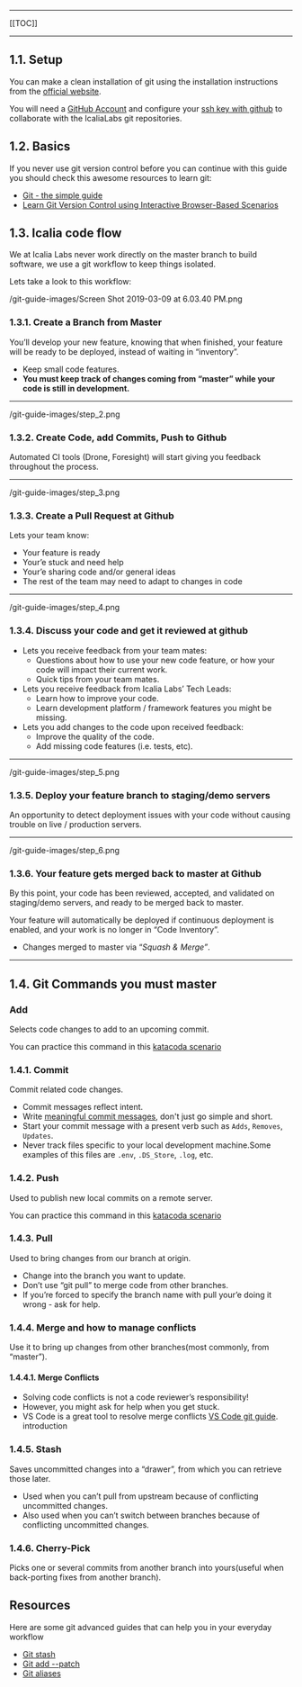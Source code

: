 ***
[[TOC]]
***

## 1.1. Setup
You can make a clean installation of git using the installation instructions from the [official website](https://git-scm.com/downloads).

You will need a [GitHub Account](https://github.com/join?source=header-home) and configure your  [ssh key with github](https://medium.com/codebase/configuring-ssh-key-for-github-9d2416a377ae) to collaborate with the IcaliaLabs git repositories.


## 1.2. Basics
If you never use git version control before you can  continue with this guide you should check this awesome resources to learn git:

- [Git - the simple guide](http://rogerdudler.github.io/git-guide/)
- [Learn Git Version Control using Interactive Browser-Based Scenarios](https://www.katacoda.com/courses/git)

## 1.3. Icalia code flow
We at Icalia Labs never work directly on the master branch to build software, we use a git workflow to keep things isolated.

Lets take a look to this workflow: 

/git-guide-images/Screen Shot 2019-03-09 at 6.03.40 PM.png

### 1.3.1. Create a Branch from Master

You’ll develop your new feature, knowing that when finished, your feature will be ready to be deployed, instead of waiting in “inventory”.

- Keep small code features.
- **You must keep track of changes coming from “master” while your code is still in development.**
***
/git-guide-images/step_2.png

### 1.3.2. Create Code, add Commits, Push to Github
Automated CI tools (Drone, Foresight) will start giving you feedback throughout the process.

***

/git-guide-images/step_3.png

### 1.3.3. Create a Pull Request at Github
Lets your team know:

 - Your feature is ready
 - Your’e stuck and need help
 - Your’e sharing code and/or general ideas
 - The rest of the team may need to adapt to changes in code
***

/git-guide-images/step_4.png
### 1.3.4. Discuss your code and get it reviewed at github
- Lets you receive feedback from your team mates:
	- Questions about how to use your new code feature, or how your code will impact their current work.
	- Quick tips from your team mates.
- Lets you receive feedback from Icalia Labs’ Tech Leads:
	- Learn how to improve your code.
	- Learn development platform / framework features you might be missing.
- Lets you add changes to the code upon received feedback:
	- Improve the quality of the code.
	- Add missing code features (i.e. tests, etc).

***

/git-guide-images/step_5.png

### 1.3.5. Deploy your feature branch to staging/demo servers
An opportunity to detect deployment issues with your code without causing trouble on live / production servers. 

***

/git-guide-images/step_6.png

### 1.3.6. Your feature gets merged back to master at Github
  By this point, your code has been reviewed, accepted, and validated on staging/demo servers, and ready to be merged back to master.

Your feature will automatically be deployed if continuous deployment is enabled, and your work is no longer in “Code Inventory”.

- Changes merged to master via “*Squash & Merge”*.
***
## 1.4. Git Commands you must master
 ### Add
 Selects code changes to add to an upcoming commit.
 
 You can practice this command in this [katacoda scenario](https://www.katacoda.com/courses/git/1)
 
### 1.4.1. Commit
 Commit related code changes.
 
 - Commit messages reflect intent.
 - Write [meaningful commit messages](https://about.futurelearn.com/blog/telling-stories-with-your-git-history/), don't just go simple and short.
- Start your commit message with a present verb such as `Adds`, `Removes`, `Updates`.
- Never track files specific to your local development machine.Some examples of this files are `.env`, `.DS_Store`, `.log`, etc.
### 1.4.2. Push
Used to publish new local commits on a remote server.

You can practice this command in this [katacoda scenario](https://www.katacoda.com/courses/git/3)

### 1.4.3. Pull
 Used to bring changes from our branch at origin.
  
- Change into the branch you want to update.
- Don’t use “git pull” to merge code from other branches.
- If you’re forced to specify the branch name with pull your’e doing it wrong - ask for help.

### 1.4.4. Merge and  how to manage conflicts 
 Use it to bring up changes from other branches(most commonly, from “master”).
#### 1.4.4.1. Merge Conflicts
 - Solving code conflicts is not a code reviewer’s responsibility!
 - However, you might ask for help when you get stuck.
 - VS Code is a great tool to resolve merge conflicts [VS Code git guide](https://code.visualstudio.com/Docs/editor/versioncontrol#_merge-conflicts).
 introduction
### 1.4.5. Stash
 Saves uncommitted changes into a “drawer”, from which you can retrieve those later.

- Used when you can’t pull from upstream because of conflicting uncommitted changes.
- Also used when you can’t switch between branches because of conflicting uncommitted changes.
### 1.4.6. Cherry-Pick
Picks one or several commits from another branch into yours(useful when back-porting fixes from another branch).
## Resources
Here are some git advanced guides that can help you in your everyday workflow

- [Git stash](GIT_STASH.md)
- [Git add --patch](GIT_ADD_PATCH.md)
- [Git aliases](GIT_ALIASES.md)